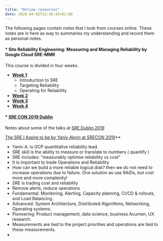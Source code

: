 ```yaml
---
title: "Online resources"
date: 2020-04-02T22:30:43+01:00
---
```


The following pages contain notes that I took from courses online. These notes are in here as way to summaries my understanding and record them as personal notes.

#### * **Site Reliability Engineering: Measuring and Managing Reliability** by Google Cloud  SRE-MMR

This course is divided in four weeks.

- [**Week 1**](sre-mmr-week1/):
    - Introduction to SRE
    - Targeting Reliability
    - Operating for Reliability
- [**Week 2**](sre-mmr-week2/)
- [**Week 3**](sre-mmr-week3/)
- [**Week 4**](sre-mmr-week4/)


#### * **[SRE CON 2019 Dublin](srecon2019/)**
Notes about some of the talks at [SRE Dublin 2019](https://www.usenix.org/conference/srecon19emea)

[The SRE I Aspire to be by Yaniv Aknin at SRECON 2019](https://www.usenix.org/conference/srecon19emea/presentation/aknin)**

- Yaniv A. is GCP quantitative reliability lead.
- SRE skill is the ability to measure or translate to numbers ( quantify ) 
- SRE includes: "measurably optimse reliability vs cost"
- It is important to trade Operations and Reliability
- How can we build a more reliable logical disk? then we do not need to increase operations due to failure. One solution as use RAIDs, but cost more and more complexity!
- SRE is trading cost and reliability
- Remove alerts, reduce operations
- Fundamental: Monitoring, Alerting, Capacity planning, CI/CD & rollouts, and Load Balancing.
- Advanced: System Architecture, Distributed Algorithms, Networking, Operating systems.
- Pioneering: Product management, data science, business Acumen, UX research.
- Measurements are tied to the project priorities and operations are tied to these measurements.
- 

